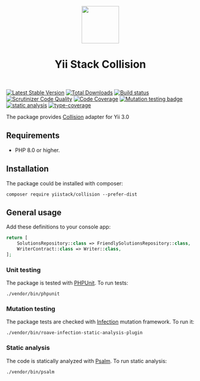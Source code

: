 <p align="center">
    <a href="https://github.com/yiistack" target="_blank">
        <img src="https://github.com/yiistack.png" height="100px">
    </a>
    <h1 align="center">Yii Stack Collision</h1>
    <br>
</p>

[![Latest Stable Version](https://poser.pugx.org/yiistack/collision/v/stable.png)](https://packagist.org/packages/yiistack/collision)
[![Total Downloads](https://poser.pugx.org/yiistack/collision/downloads.png)](https://packagist.org/packages/yiistack/collision)
[![Build status](https://github.com/yiistack/collision/workflows/build/badge.svg)](https://github.com/yiistack/collision/actions?query=workflow%3Abuild)
[![Scrutinizer Code Quality](https://scrutinizer-ci.com/g/yiistack/collision/badges/quality-score.png?b=master)](https://scrutinizer-ci.com/g/yiistack/collision/?branch=master)
[![Code Coverage](https://scrutinizer-ci.com/g/yiistack/collision/badges/coverage.png?b=master)](https://scrutinizer-ci.com/g/yiistack/collision/?branch=master)
[![Mutation testing badge](https://img.shields.io/endpoint?style=flat&url=https%3A%2F%2Fbadge-api.stryker-mutator.io%2Fgithub.com%2Fyiistack%2Fcollision%2Fmaster)](https://dashboard.stryker-mutator.io/reports/github.com/yiistack/collision/master)
[![static analysis](https://github.com/yiistack/collision/workflows/static%20analysis/badge.svg)](https://github.com/yiistack/collision/actions?query=workflow%3A%22static+analysis%22)
[![type-coverage](https://shepherd.dev/github/yiistack/collision/coverage.svg)](https://shepherd.dev/github/yiistack/collision)

The package provides [Collision](https://github.com/nunomaduro/collision) adapter for Yii 3.0

## Requirements

- PHP 8.0 or higher.

## Installation

The package could be installed with composer:

```
composer require yiistack/collision --prefer-dist
```

## General usage

Add these definitions to your console app:

```php
return [
    SolutionsRepository::class => FriendlySolutionsRepository::class,
    WriterContract::class => Writer::class,
];
```

### Unit testing

The package is tested with [PHPUnit](https://phpunit.de/). To run tests:

```shell
./vendor/bin/phpunit
```

### Mutation testing

The package tests are checked with [Infection](https://infection.github.io/) mutation framework. To run it:

```shell
./vendor/bin/roave-infection-static-analysis-plugin
```

### Static analysis

The code is statically analyzed with [Psalm](https://psalm.dev/). To run static analysis:

```shell
./vendor/bin/psalm
```

